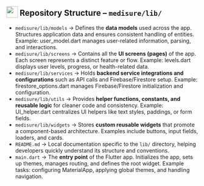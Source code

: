 ## <img src="https://github.com/user-attachments/assets/f3dcee8e-e008-457a-97fb-d3848b425713" height="30px" style="vertical-align:text-bottom;"> Repository Structure – `medisure/lib/`

- `medisure/lib/models` → Defines the **data models** used across the app. Structures application data and ensures consistent handling of entities. Example: user_model.dart manages user-related information, parsing, and interactions.  
- `medisure/lib/screens` → Contains all the **UI screens (pages)** of the app. Each screen represents a distinct feature or flow. Example: levels.dart displays user levels, progress, or health-related data.  
- `medisure/lib/services` → Holds **backend service integrations and configurations** such as API calls and Firebase/Firestore setup. Example: firestore_options.dart manages Firebase/Firestore initialization and configuration.  
- `medisure/lib/utils` → Provides **helper functions, constants, and reusable logic** for cleaner code and consistency. Example: UI_helper.dart centralizes UI helpers like text styles, paddings, or form fields.  
- `medisure/lib/widgets` → Stores **custom reusable widgets** that promote a component-based architecture. Examples include buttons, input fields, loaders, and cards.  
- `README.md` → Local documentation specific to the `lib/` directory, helping developers quickly understand its structure and conventions.  
- `main.dart` → The **entry point** of the Flutter app. Initializes the app, sets up themes, manages routing, and defines the root widget. Example tasks: configuring MaterialApp, applying global themes, and handling navigation.  

